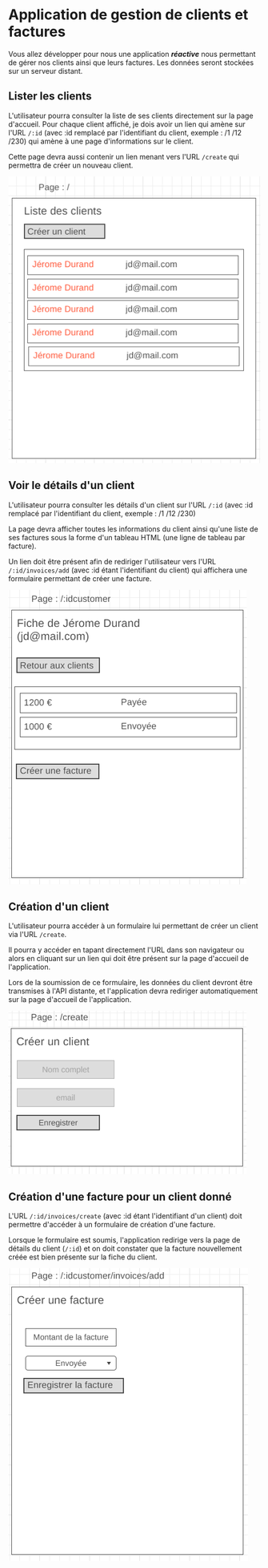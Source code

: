 # Application de gestion de clients et factures

Vous allez développer pour nous une application **_réactive_** nous permettant de gérer nos clients ainsi que leurs factures. Les données seront stockées sur un serveur distant.

## Lister les clients

L'utilisateur pourra consulter la liste de ses clients directement sur la page d'accueil. Pour chaque client affiché, je dois avoir un lien qui amène sur l'URL `/:id` (avec :id remplacé par l'identifiant du client, exemple : /1 /12 /230) qui amène à une page d'informations sur le client.

Cette page devra aussi contenir un lien menant vers l'URL `/create` qui permettra de créer un nouveau client.

![Liste des clients](docs/mock-customers-index.png)

## Voir le détails d'un client

L'utilisateur pourra consulter les détails d'un client sur l'URL `/:id` (avec :id remplacé par l'identifiant du client, exemple : /1 /12 /230)

La page devra afficher toutes les informations du client ainsi qu'une liste de ses factures sous la forme d'un tableau HTML (une ligne de tableau par facture).

Un lien doit être présent afin de rediriger l'utilisateur vers l'URL `/:id/invoices/add` (avec :id étant l'identifiant du client) qui affichera une formulaire permettant de créer une facture.

![Détails d'un client](docs/mock-customer-details.png)

## Création d'un client

L'utilisateur pourra accéder à un formulaire lui permettant de créer un client via l'URL `/create`.

Il pourra y accéder en tapant directement l'URL dans son navigateur ou alors en cliquant sur un lien qui doit être présent sur la page d'accueil de l'application.

Lors de la soumission de ce formulaire, les données du client devront être transmises à l'API distante, et l'application devra rediriger automatiquement sur la page d'accueil de l'application.

![Création d'un client](docs/mock-customer-create.png)

## Création d'une facture pour un client donné

L'URL `/:id/invoices/create` (avec :id étant l'identifiant d'un client) doit permettre d'accéder à un formulaire de création d'une facture.

Lorsque le formulaire est soumis, l'application redirige vers la page de détails du client (`/:id`) et on doit constater que la facture nouvellement créée est bien présente sur la fiche du client.

![Création d'une facture](docs/mock-invoice-creation.png)
